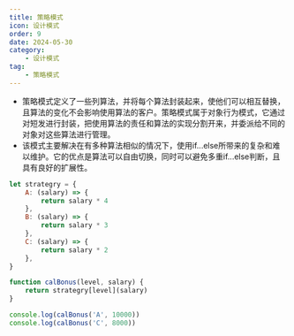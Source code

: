 ```yaml
---
title: 策略模式
icon: 设计模式
order: 9
date: 2024-05-30
category:
    - 设计模式
tag:
    - 策略模式
---
```


- 策略模式定义了一些列算法，并将每个算法封装起来，使他们可以相互替换，且算法的变化不会影响使用算法的客户。策略模式属于对象行为模式，它通过对短发进行封装，把使用算法的责任和算法的实现分割开来，并委派给不同的对象对这些算法进行管理。
- 该模式主要解决在有多种算法相似的情况下，使用if...else所带来的复杂和难以维护。它的优点是算法可以自由切换，同时可以避免多重if...else判断，且具有良好的扩展性。

```js
let strategry = {
    A: (salary) => {
        return salary * 4
    },
    B: (salary) => {
        return salary * 3
    },
    C: (salary) => {
        return salary * 2
    },
}

function calBonus(level, salary) {
    return strategry[level](salary)
}

console.log(calBonus('A', 10000))
console.log(calBonus('C', 8000))
```
